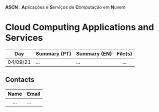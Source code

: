 **ASCN** : **A**plicações e **S**erviços de **C**omputação em **N**uvem 
# Cloud Computing Applications and Services 

| Day | Summary (PT)| Summary (EN)| File(s)|
| :------:| :-----------| :-----------| :-----------:|
| 04/09/21 | ... | ... | ... |

## Contacts

| Name | Email |
| :------:| :-----------|
| ... | ... |
